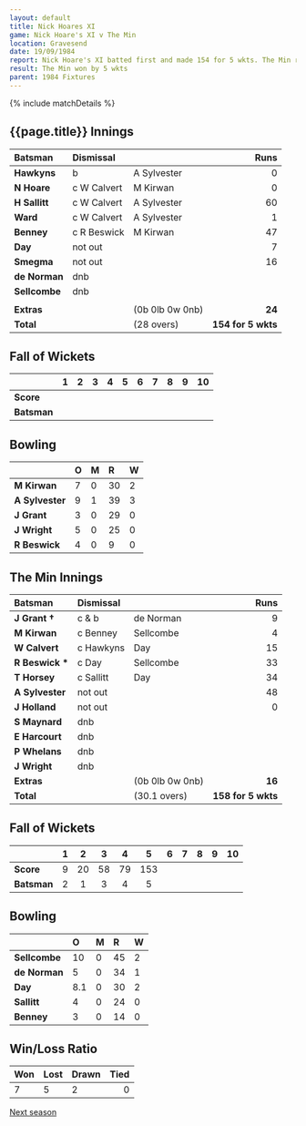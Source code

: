 ```yaml
---
layout: default
title: Nick Hoares XI
game: Nick Hoare's XI v The Min
location: Gravesend
date: 19/09/1984
report: Nick Hoare's XI batted first and made 154 for 5 wkts. The Min replied with 158 for 5 wkts.
result: The Min won by 5 wkts
parent: 1984 Fixtures
---
```


{% include matchDetails %}

## {{page.title}} Innings

| Batsman | Dismissal |  | Runs |
|:---|:---|---|---:|
| **Hawkyns** | b | A Sylvester | 0 | 
| **N Hoare** | c W Calvert | M Kirwan | 0 | 
| **H Sallitt** | c W Calvert | A Sylvester | 60 | 
| **Ward** | c W Calvert | A Sylvester | 1 | 
| **Benney** |  c R Beswick | M Kirwan | 47 | 
| **Day** | not out |  | 7 | 
| **Smegma** | not out |  | 16 | 
| **de Norman** | dnb |  |  | 
| **Sellcombe** | dnb |  |  | 
|  |  |  |  |
| **Extras** | | (0b 0lb 0w 0nb) | **24** | 
| **Total** | | (28 overs) | **154 for 5 wkts** | 

## Fall of Wickets

| | 1 | 2 | 3 | 4 | 5 | 6 | 7 | 8 | 9 | 10 |
|---|:---:|:---:|:---:|:---:|:---:|:---:|:---:|:---:|:---:|:---:|
| **Score** |  |  |  |  |  |  |  |  |  |  | 
| **Batsman** |  |  |  |  |  |  |  |  |  |  |  

## Bowling

| | O | M | R | W |
|---|:---|:---|:---|:---|
| **M Kirwan** | 7 | 0 | 30 | 2 | 
| **A Sylvester** | 9 | 1 | 39 | 3 | 
| **J Grant** | 3 | 0 | 29 | 0 | 
| **J Wright** | 5 | 0 | 25 | 0 | 
| **R Beswick** | 4 | 0 | 9 | 0 | 

## The Min Innings

| Batsman | Dismissal |  | Runs |
|:---|:---|---|---:|
| **J Grant &#8224;** | c & b | de Norman | 9 |
| **M Kirwan** | c Benney | Sellcombe | 4 | 
| **W Calvert** | c Hawkyns | Day | 15 |
| **R Beswick &#42;** | c Day | Sellcombe | 33 | 
| **T Horsey** | c Sallitt | Day | 34 | 
| **A Sylvester** | not out |  | 48 |
| **J Holland** | not out |  | 0 |
| **S Maynard** | dnb |  |  |
| **E Harcourt** | dnb |  |  | 
| **P Whelans** | dnb |  |  |
| **J Wright** | dnb |  |  |
| **Extras** | | (0b 0lb 0w 0nb) | **16** | 
| **Total** | | (30.1 overs) | **158 for 5 wkts** | 

## Fall of Wickets

| | 1 | 2 | 3 | 4 | 5 | 6 | 7 | 8 | 9 | 10 |
|---|:---:|:---:|:---:|:---:|:---:|:---:|:---:|:---:|:---:|:---:|
| **Score** | 9 | 20 | 58 | 79 | 153 |  |  |  |  |  | 
| **Batsman** | 2 | 1 | 3 | 4 | 5 |  |   |  |  |  | 

## Bowling

| | O | M | R | W |
|---|:---|:---|:---|:---|
| **Sellcombe** | 10 | 0 | 45 | 2 | 
| **de Norman** | 5 | 0 | 34 | 1 | 
| **Day** | 8.1 | 0 | 30 | 2 | 
| **Sallitt** | 4 | 0 | 24 | 0 | 
| **Benney** | 3 | 0 | 14 | 0 | 

## Win/Loss Ratio

| Won | Lost | Drawn | Tied |
|:---|:---|:---|---:|
| 7 | 5 | 2 | 0 |

[Next season](../1985)